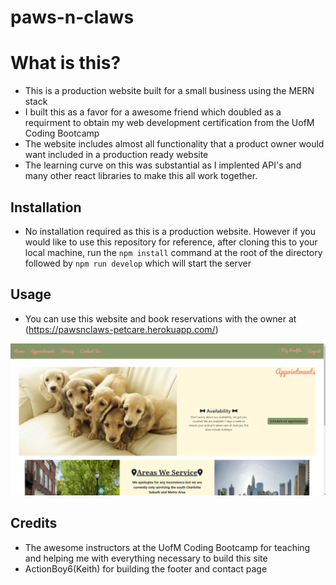 # paws-n-claws

# What is this?
- This is a production website built for a small business using the MERN stack
- I built this as a favor for a awesome friend which doubled as a requirment to obtain my web development certification from the UofM Coding Bootcamp
- The website includes almost all functionality that a product owner would want included in a production ready website
- The learning curve on this was substantial as I implented API's and many other react libraries to make this all work together.

## Installation
- No installation required as this is a production website. However if you would like to use this repository for reference, after cloning this to your local machine, run the `npm install` command at the root of the directory followed by `npm run develop` which will start the server

## Usage
- You can use this website and book reservations with the owner at (https://pawsnclaws-petcare.herokuapp.com/)

![alt text](./images/readmeimg.png)


## Credits
- The awesome instructors at the UofM Coding Bootcamp for teaching and helping me with everything necessary to build this site
- ActionBoy6(Keith) for building the footer and contact page
